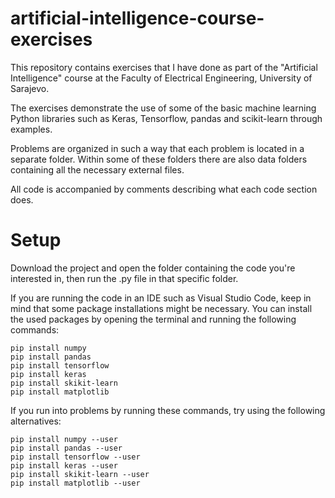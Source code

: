 # artificial-intelligence-course-exercises
This repository contains exercises that I have done as part of the "Artificial Intelligence" course at the Faculty of Electrical Engineering, University of Sarajevo. 

The exercises demonstrate the use of some of the basic machine learning Python libraries such as Keras, Tensorflow, pandas and scikit-learn through examples.


Problems are organized in such a way that each problem is located in a separate folder. Within some of these folders there are also data folders containing all the necessary external files.

All code is accompanied by comments describing what each code section does.

# Setup

Download the project and open the folder containing the code you're interested in, then run the .py file in that specific folder. 

If you are running the code in an IDE such as Visual Studio Code, keep in mind that some package installations might be necessary.
You can install the used packages by opening the terminal and running the following commands:

```
pip install numpy
pip install pandas
pip install tensorflow
pip install keras
pip install skikit-learn
pip install matplotlib
```

If you run into problems by running these commands, try using the following alternatives:

```
pip install numpy --user
pip install pandas --user
pip install tensorflow --user
pip install keras --user
pip install skikit-learn --user
pip install matplotlib --user
```
